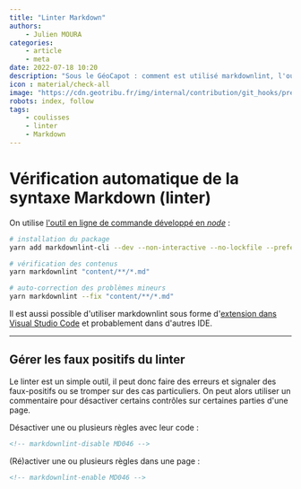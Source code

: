 ```yaml
---
title: "Linter Markdown"
authors:
    - Julien MOURA
categories:
    - article
    - meta
date: 2022-07-18 10:20
description: "Sous le GéoCapot : comment est utilisé markdownlint, l'outil de vérification de la syntaxe Markdown (linter) sur Geotribu."
icon : material/check-all
image: "https://cdn.geotribu.fr/img/internal/contribution/git_hooks/pre-commit_ci_result_master.png"
robots: index, follow
tags:
    - coulisses
    - linter
    - Markdown
---
```


# Vérification automatique de la syntaxe Markdown (linter)

On utilise [l'outil en ligne de commande développé en _node_](https://github.com/igorshubovych/markdownlint-cli) :

```bash
# installation du package
yarn add markdownlint-cli --dev --non-interactive --no-lockfile --prefer-offline

# vérification des contenus
yarn markdownlint "content/**/*.md"

# auto-correction des problèmes mineurs
yarn markdownlint --fix "content/**/*.md"
```

Il est aussi possible d'utiliser markdownlint sous forme d'[extension dans Visual Studio Code](https://marketplace.visualstudio.com/items?itemName=DavidAnson.vscode-markdownlint) et probablement dans d'autres IDE.

----

## Gérer les faux positifs du linter

Le linter est un simple outil, il peut donc faire des erreurs et signaler des faux-positifs ou se tromper sur des cas particuliers. On peut alors utiliser un commentaire pour désactiver certains contrôles sur certaines parties d'une page.

Désactiver une ou plusieurs règles avec leur code :

```markdown
<!-- markdownlint-disable MD046 -->
```

(Ré)activer une ou plusieurs règles dans une page :

```markdown
<!-- markdownlint-enable MD046 -->
```
